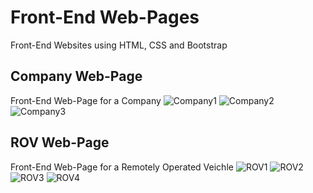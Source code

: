 # Front-End Web-Pages 
Front-End Websites using HTML, CSS and Bootstrap

## Company Web-Page
Front-End Web-Page for a Company 
![Company1](https://i.ibb.co/rkT1WdR/Screenshot-from-2020-01-28-02-56-16.png) 
![Company2](https://i.ibb.co/tc3CWW0/Screenshot-from-2020-01-28-02-56-23.png) 
![Company3](https://i.ibb.co/RDNkG2Z/Screenshot-from-2020-01-28-02-56-28.png)

## ROV Web-Page
Front-End Web-Page for a Remotely Operated Veichle
![ROV1](https://i.ibb.co/44yBP5p/Screenshot-from-2020-01-28-02-56-57.png)
![ROV2](https://i.ibb.co/BLm2ThQ/Screenshot-from-2020-01-28-02-57-02.png)
![ROV3](https://i.ibb.co/DVR2kk0/Screenshot-from-2020-01-28-02-57-31.png)
![ROV4](https://i.ibb.co/5xt3bGz/Screenshot-from-2020-01-28-02-57-41.png)

